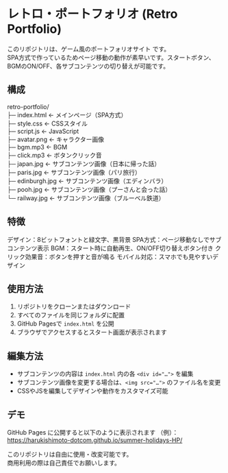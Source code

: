 # レトロ・ポートフォリオ (Retro Portfolio)

このリポジトリは、ゲーム風のポートフォリオサイト です。  
SPA方式で作っているためページ移動の動作が素早いです。スタートボタン、BGMのON/OFF、各サブコンテンツの切り替えが可能です。

## 構成

retro-portfolio/<br>
├─ index.html ← メインページ（SPA方式）<br>
├─ style.css ← CSSスタイル<br>
├─ script.js ← JavaScript<br>
├─ avatar.png ← キャラクター画像<br>
├─ bgm.mp3 ← BGM<br>
├─ click.mp3 ← ボタンクリック音<br>
├─ japan.jpg ← サブコンテンツ画像（日本に帰った話）<br>
├─ paris.jpg ← サブコンテンツ画像（パリ旅行）<br>
├─ edinburgh.jpg ← サブコンテンツ画像（エディンバラ）<br>
├─ pooh.jpg ← サブコンテンツ画像（プーさんと会った話）<br>
└─ railway.jpg ← サブコンテンツ画像（ブルーベル鉄道）<br>

## 特徴

デザイン：8ビットフォントと緑文字、黒背景
SPA方式：ページ移動なしでサブコンテンツ表示
BGM：スタート時に自動再生、ON/OFF切り替えボタン付き
クリック効果音：ボタンを押すと音が鳴る
モバイル対応：スマホでも見やすいデザイン

## 使用方法

1. リポジトリをクローンまたはダウンロード
2. すべてのファイルを同じフォルダに配置
3. GitHub Pagesで `index.html` を公開
4. ブラウザでアクセスするとスタート画面が表示されます

## 編集方法

- サブコンテンツの内容は `index.html` 内の各 `<div id="…">` を編集
- サブコンテンツ画像を変更する場合は、`<img src="…">` のファイル名を変更
- CSSやJSを編集してデザインや動作をカスタマイズ可能

## デモ

GitHub Pages に公開すると以下のように表示されます
（例）：https://harukishimoto-dotcom.github.io/summer-holidays-HP/

このリポジトリは自由に使用・改変可能です。  
商用利用の際は自己責任でお願いします。
